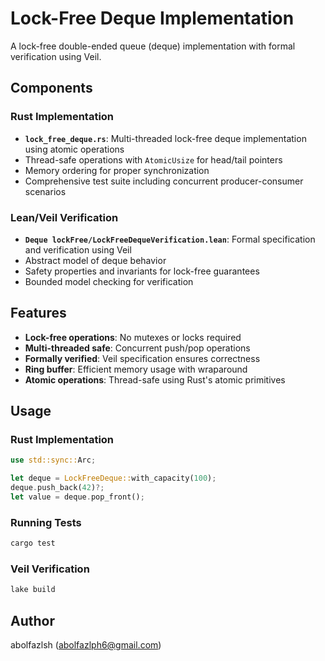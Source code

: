 # Lock-Free Deque Implementation

A lock-free double-ended queue (deque) implementation with formal verification using Veil.

## Components

### Rust Implementation
- **`lock_free_deque.rs`**: Multi-threaded lock-free deque implementation using atomic operations
- Thread-safe operations with `AtomicUsize` for head/tail pointers
- Memory ordering for proper synchronization
- Comprehensive test suite including concurrent producer-consumer scenarios

### Lean/Veil Verification
- **`Deque lockFree/LockFreeDequeVerification.lean`**: Formal specification and verification using Veil
- Abstract model of deque behavior
- Safety properties and invariants for lock-free guarantees
- Bounded model checking for verification

## Features

- **Lock-free operations**: No mutexes or locks required
- **Multi-threaded safe**: Concurrent push/pop operations
- **Formally verified**: Veil specification ensures correctness
- **Ring buffer**: Efficient memory usage with wraparound
- **Atomic operations**: Thread-safe using Rust's atomic primitives

## Usage

### Rust Implementation
```rust
use std::sync::Arc;

let deque = LockFreeDeque::with_capacity(100);
deque.push_back(42)?;
let value = deque.pop_front();
```

### Running Tests
```bash
cargo test
```

### Veil Verification
```bash
lake build
```

## Author
abolfazlsh (abolfazlph6@gmail.com)
